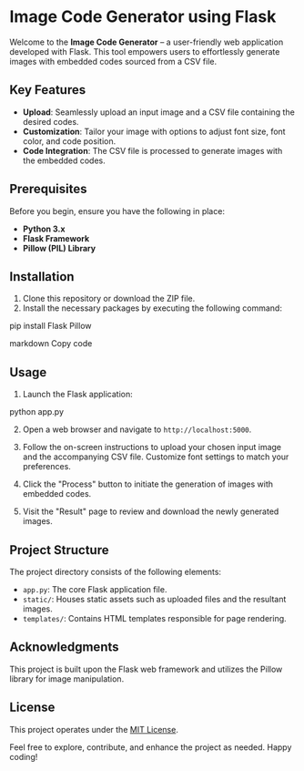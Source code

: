 # Image Code Generator using Flask

Welcome to the **Image Code Generator** – a user-friendly web application developed with Flask. This tool empowers users to effortlessly generate images with embedded codes sourced from a CSV file.

## Key Features

- **Upload**: Seamlessly upload an input image and a CSV file containing the desired codes.
- **Customization**: Tailor your image with options to adjust font size, font color, and code position.
- **Code Integration**: The CSV file is processed to generate images with the embedded codes.

## Prerequisites

Before you begin, ensure you have the following in place:

- **Python 3.x**
- **Flask Framework**
- **Pillow (PIL) Library**

## Installation

1. Clone this repository or download the ZIP file.
2. Install the necessary packages by executing the following command:

pip install Flask Pillow

markdown
Copy code

## Usage

1. Launch the Flask application:

python app.py


2. Open a web browser and navigate to `http://localhost:5000`.

3. Follow the on-screen instructions to upload your chosen input image and the accompanying CSV file. Customize font settings to match your preferences.

4. Click the "Process" button to initiate the generation of images with embedded codes.

5. Visit the "Result" page to review and download the newly generated images.

## Project Structure

The project directory consists of the following elements:

- `app.py`: The core Flask application file.
- `static/`: Houses static assets such as uploaded files and the resultant images.
- `templates/`: Contains HTML templates responsible for page rendering.

## Acknowledgments

This project is built upon the Flask web framework and utilizes the Pillow library for image manipulation.

## License

This project operates under the [MIT License](LICENSE).

Feel free to explore, contribute, and enhance the project as needed. Happy coding!
